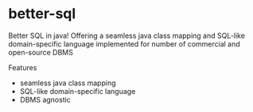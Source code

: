 # better-sql
Better SQL in java! Offering a seamless java class mapping and SQL-like domain-specific language implemented for number of commercial and open-source DBMS

Features

- seamless java class mapping
- SQL-like domain-specific language
- DBMS agnostic
